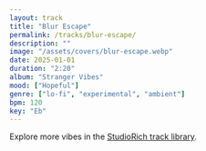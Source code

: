 ```yaml
---
layout: track
title: "Blur Escape"
permalink: /tracks/blur-escape/
description: ""
image: "/assets/covers/blur-escape.webp"
date: 2025-01-01
duration: "2:20"
album: "Stranger Vibes"
mood: ["Hopeful"]
genre: ["lo-fi", "experimental", "ambient"]
bpm: 120
key: "Eb"
---
```


Explore more vibes in the [StudioRich track library](/tracks/).
